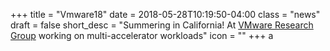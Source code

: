 +++
title = "Vmware18"
date = 2018-05-28T10:19:50-04:00
class = "news"
draft = false
short_desc = "Summering in California! At [VMware Research Group](https://research.vmware.com/) working on multi-accelerator workloads"
icon = ""
+++
a